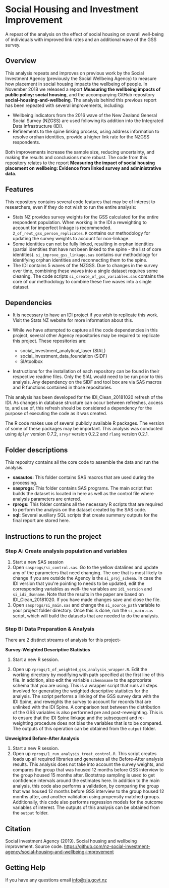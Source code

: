 # Social Housing and Investment Improvement
A repeat of the analysis on the effect of social housing on overall well-being of individuals with improved link rates and an additional wave of the GSS survey.

## Overview
This analysis repeats and improves on previous work by the Social Investment Agency (previously the Social Wellbeing Agency) to measure how placement in social housing impacts the wellbeing of people. In November 2018 we released a report **Measuring the wellbeing impacts of public policy: social housing**, and the accompanying GitHub repository **social-housing-and-wellbeing**. The analysis behind this previous report has been repeated with several improvements, including:

* Wellbeing indicators from the 2016 wave of the New Zealand General Social Survey (NZGSS) are used following its addition into the Integrated Data Infrastructure (IDI).
* Refinements to the spine linking process, using address information to resolve orphan identities, provide a higher link rate for the NZGSS respondents.

Both improvements increase the sample size, reducing uncertainty, and making the results and conclusions more robust. The code from this repository relates to the report **Measuring the impact of social housing placement on wellbeing: Evidence from linked survey and administrative data**.

## Features
This repository contains several code features that may be of interest to researchers, even if they do not wish to run the entire analysis:

* Stats NZ provides survey weights for the GSS calculated for the entire respondent population. When working in the IDI a reweighting to account for imperfect linkage is recommended. `2_of_rewt_gss_person_replicates.R` contains our methodology for updating the survey weights to account for non-linkage.
* Some identities can not be fully linked, resulting in orphan identities (partial identities that have not been linked to the spine - the list of core identities). `si_improve_gss_linkage.sas` contains our methodology for identifying orphan identities and reconnecting them to the spine.
* The IDI contains 5 waves of the NZGSS. Due to changes in the survey over time, combining these waves into a single dataset requires some cleaning. The code scripts `si_create_of_gss_variables.sas` contains the core of our methodology to combine these five waves into a single dataset.

## Dependencies
* It is necessary to have an IDI project if you wish to replicate this work. Visit the Stats NZ website for more information about this.
* While we have attempted to capture all the code dependencies in this project, several other Agency repositories may be required to replicate this project. These repositories are:
  * social_investment_analytical_layer (SIAL)
  * social_investment_data_foundation (SIDF)
  * SIAtoolbox

* Instructions for the installation of each repository can be found in their respective readme files. Only the SIAL would need to be run prior to this analysis. Any dependency on the SIDF and tool box are via SAS macros and R functions contained in those repositories.

This analysis has been developed for the IDI_Clean_20181020 refresh of the IDI. As changes in database structure can occur between refreshes, access to, and use of, this refresh should be considered a dependency for the purpose of executing the code as it was created.

The R code makes use of several publicly available R packages. The version of some of these packages may be important. This analysis was conducted using `dplyr` version 0.7.2, `srvyr` version 0.2.2 and `rlang` version 0.2.1.

## Folder descriptions
This repositry contains all the core code to assemble the data and run the analysis.

* **sasautos:** This folder contains SAS macros that are used during the processing.
* **sasprogs:** This folder contains SAS programs. The main script that builds the dataset is located in here as well as the control file where analysis parameters are entered.
* **rprogs:** This folder contains all the necessary R scripts that are required to perform the analysis on the dataset created by the SAS code.
* **sql:** Several auxiliary SQL scripts that create summary outputs for the final report are stored here.

## Instructions to run the project
### Step A: Create analysis population and variables
1. Start a new SAS session
2. Open `sasprogs/si_control.sas`. Go to the yellow datalines and update any of the parameters that need changing. The one that is most likely to change if you are outside the Agency is the `si_proj_schema`. In case the IDI version that you're pointing to needs to be updated, edit the corresponding variables as well- the variables are `idi_version` and `si_idi_dsnname`. Note that the results in the paper are based on IDI_Clean_20181020. If you have made changes save and close the file.
3. Open `sasprogs/si_main.sas` and change the `si_source_path` variable to your project folder directory. Once this is done, run the `si_main.sas` script, which will build the datasets that are needed to do the analysis.

### Step B: Data Preparation & Analysis
There are 2 distinct streams of analysis for this project-

**Survey-Weighted Descriptive Statistics**
1. Start a new R session.

2. Open up `rprogs/1_of_weighted_gss_analysis_wrapper.R`. Edit the working directory by modifying with path specified at the first line of this file. In addition, also edit the variable `schemaname` to the appropriate schema that you are using. This is a wrapper script that runs all steps involved for generating the weighted descriptive statistics for the analysis. The script performs a linking of the GSS survey data with the IDI Spine, and reweights the survey to account for records that are unlinked with the IDI Spine. A comparison test between the distribution of the GSS variables is also performed pre and post-reweighting. This is to ensure that the IDI Spine linkage and the subsequent and re-weighting procedure does not bias the variables that is to be compared. The outputs of this operation can be obtained from the `output` folder. 

**Unweighted Before-After Analysis**
1. Start a new R session.
2. Open up `rprogs/1_run_analysis_treat_control.R`. This script creates loads up all required libraries and generates all the Before-After analysis results. This analysis does not take into account the survey weights, and compares the group that was housed 12 months before GSS interview to the group housed 15 months after. Bootstrap sampling is used to get confidence intervals around the estimates here. In addition to the main analysis, this code also performs a validation, by comparing the group that was housed 12 months before GSS interview to the group housed 12 months after, and another validation using propensity matched groups.  Additionally, this code also performs regression models for the outcome variables of interest. The outputs of this analysis can be obtained from the `output` folder. 

## Citation

Social Investment Agency (2019). Social housing and wellbeing improvement. Source code. https://github.com/nz-social-investment-agency/social-housing-and-wellbeing-improvement

## Getting Help
If you have any questions email info@sia.govt.nz

